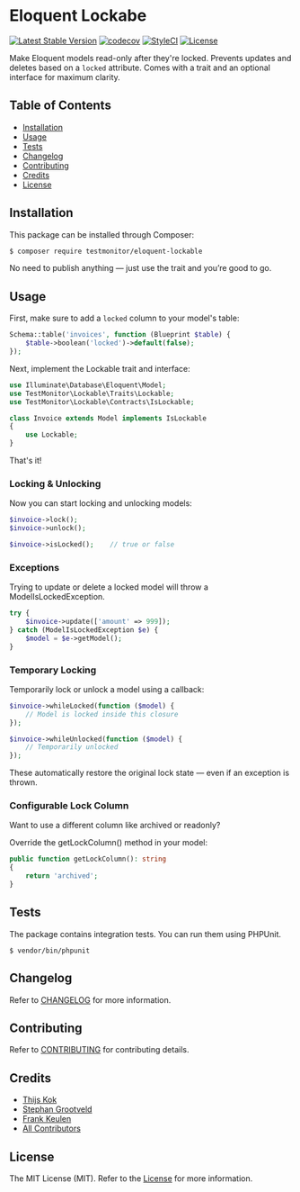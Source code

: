 # Eloquent Lockabe

[![Latest Stable Version](https://poser.pugx.org/testmonitor/eloquent-lockable/v/stable)](https://packagist.org/packages/testmonitor/eloquent-lockable)
[![codecov](https://codecov.io/gh/testmonitor/eloquent-lockable/graph/badge.svg?token=EK8IWK6R9G)](https://codecov.io/gh/testmonitor/eloquent-lockable)
[![StyleCI](https://styleci.io/repos/824909779/shield)](https://styleci.io/repos/824909779)
[![License](https://poser.pugx.org/testmonitor/eloquent-lockable/license)](https://packagist.org/packages/eloquent-lockable)

Make Eloquent models read-only after they're locked. Prevents updates and deletes based on a `locked` attribute. Comes with a trait and an optional interface for maximum clarity.

## Table of Contents

- [Installation](#installation)
- [Usage](#usage)
- [Tests](#tests)
- [Changelog](#changelog)
- [Contributing](#contributing)
- [Credits](#credits)
- [License](#license)

## Installation

This package can be installed through Composer:

```sh
$ composer require testmonitor/eloquent-lockable
```

No need to publish anything — just use the trait and you’re good to go.

## Usage

First, make sure to add a `locked` column to your model's table:

```php
Schema::table('invoices', function (Blueprint $table) {
    $table->boolean('locked')->default(false);
});
```

Next, implement the Lockable trait and interface:

```php
use Illuminate\Database\Eloquent\Model;
use TestMonitor\Lockable\Traits\Lockable;
use TestMonitor\Lockable\Contracts\IsLockable;

class Invoice extends Model implements IsLockable
{
    use Lockable;
}
```

That's it!

### Locking & Unlocking

Now you can start locking and unlocking models:

```php
$invoice->lock();
$invoice->unlock();

$invoice->isLocked();    // true or false
```

### Exceptions

Trying to update or delete a locked model will throw a ModelIsLockedException.

```php
try {
    $invoice->update(['amount' => 999]);
} catch (ModelIsLockedException $e) {
    $model = $e->getModel();
}
```

### Temporary Locking

Temporarily lock or unlock a model using a callback:

```php
$invoice->whileLocked(function ($model) {
    // Model is locked inside this closure
});

$invoice->whileUnlocked(function ($model) {
    // Temporarily unlocked
});
```

These automatically restore the original lock state — even if an exception is thrown.

### Configurable Lock Column

Want to use a different column like archived or readonly?

Override the getLockColumn() method in your model:

```php
public function getLockColumn(): string
{
    return 'archived';
}
```

## Tests

The package contains integration tests. You can run them using PHPUnit.

```
$ vendor/bin/phpunit
```

## Changelog

Refer to [CHANGELOG](CHANGELOG.md) for more information.

## Contributing

Refer to [CONTRIBUTING](CONTRIBUTING.md) for contributing details.

## Credits

- [Thijs Kok](https://www.testmonitor.com/)
- [Stephan Grootveld](https://www.testmonitor.com/)
- [Frank Keulen](https://www.testmonitor.com/)
- [All Contributors](../../contributors)

## License

The MIT License (MIT). Refer to the [License](LICENSE.md) for more information.
